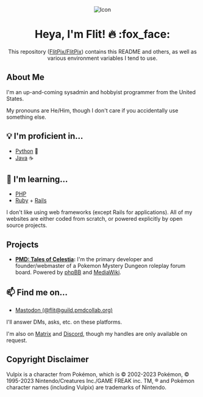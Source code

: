 <div align="center">
  <img alt="Icon" src="https://avatars.githubusercontent.com/u/8645405"/>
  <h1>Heya, I'm Flit! 🔥 :fox_face:</h1>
  <p>This repository (<a href="https://github.com/FlitPix/FlitPix">FlitPix/FlitPix</a>) contains this README and others, as well as various environment variables I tend to use.
</div>

## About Me

I'm an up-and-coming sysadmin and hobbyist programmer from the United States.

My pronouns are He/Him, though I don't care if you accidentally use something else.

## 💡 I'm proficient in...
- [Python](https://github.com/topics/python) :snake:
- [Java](https://github.com/topics/java) :coffee:

## 🌱 I'm learning...
- [PHP](https://github.com/topics/php)
- [Ruby](https://github.com/topics/ruby) + [Rails](https://github.com/rails/rails)

I don't like using web frameworks (except Rails for applications). All of my websites are either coded from scratch, or powered explicitly by open source projects.

## Projects

- **[PMD: Tales of Celestia](https://talesofcelestia.com):** I'm the primary developer and founder/webmaster of a Pokemon Mystery Dungeon roleplay forum board. Powered by [phpBB](https://github.com/phpbb/phpbb) and [MediaWiki](https://www.mediawiki.org/wiki/MediaWiki).

## 📫 Find me on...

- [Mastodon (@flit@guild.pmdcollab.org)](https://guild.pmdcollab.org/@flit)

I'll answer DMs, asks, etc. on these platforms.

I'm also on [Matrix](https://matrix.org/) and [Discord](https://discord.com/), though my handles are only available on request.

## Copyright Disclaimer

Vulpix is a character from Pokémon, which is © 2002-2023 Pokémon, © 1995-2023 Nintendo/Creatures Inc./GAME FREAK inc. TM, ® and Pokémon character names (including Vulpix) are trademarks of Nintendo.
